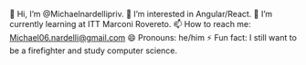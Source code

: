 👋 Hi, I’m @Michaelnardellipriv.
👀 I’m interested in Angular/React.
🌱 I’m currently learning at ITT Marconi Rovereto.
📫 How to reach me: Michael06.nardelli@gmail.com
😄 Pronouns: he/him
⚡ Fun fact: I still want to be a firefighter and study computer science.

